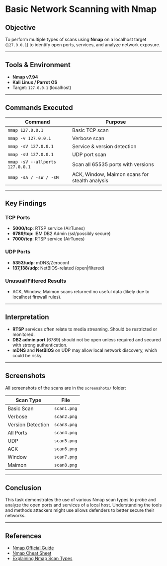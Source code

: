 # Basic Network Scanning with Nmap

## Objective
To perform multiple types of scans using **Nmap** on a localhost target (`127.0.0.1`) to identify open ports, services, and analyze network exposure.

---

## Tools & Environment
- **Nmap v7.94**
- **Kali Linux / Parrot OS**
- Target: `127.0.0.1` (localhost)

---

## Commands Executed

| Command                         | Purpose                             |
|---------------------------------|-------------------------------------|
| `nmap 127.0.0.1`                | Basic TCP scan                      |
| `nmap -v 127.0.0.1`             | Verbose scan                        |
| `nmap -sV 127.0.0.1`            | Service & version detection         |
| `nmap -sU 127.0.0.1`            | UDP port scan                       |
| `nmap -sV --allports 127.0.0.1` | Scan all 65535 ports with versions  |
| `nmap -sA / -sW / -sM`          | ACK, Window, Maimon scans for stealth analysis |

---

## Key Findings

### TCP Ports
- **5000/tcp**: RTSP service (AirTunes)
- **6789/tcp**: IBM DB2 Admin (ssl/possibly secure)
- **7000/tcp**: RTSP service (AirTunes)

### UDP Ports
- **5353/udp**: mDNS/Zeroconf
- **137,138/udp**: NetBIOS-related (open|filtered)

### Unusual/Filtered Results
- ACK, Window, Maimon scans returned no useful data (likely due to localhost firewall rules).

---

## Interpretation
- **RTSP** services often relate to media streaming. Should be restricted or monitored.
- **DB2 admin port** (6789) should not be open unless required and secured with strong authentication.
- **mDNS** and **NetBIOS** on UDP may allow local network discovery, which could be risky.

---

## Screenshots

All screenshots of the scans are in the `screenshots/` folder:

| Scan Type         | File                        |
|------------------|-----------------------------|
| Basic Scan        | `scan1.png`                |
| Verbose           | `scan2.png`                |
| Version Detection | `scan3.png`                |
| All Ports         | `scan4.png`                |
| UDP               | `scan5.png`                |
| ACK               | `scan6.png`                |
| Window            | `scan7.png`                |
| Maimon            | `scan8.png`                |

---

## Conclusion

This task demonstrates the use of various Nmap scan types to probe and analyze the open ports and services of a local host. Understanding the tools and methods attackers might use allows defenders to better secure their networks.

---

## References
- [Nmap Official Guide](https://nmap.org/book/)
- [Nmap Cheat Sheet](https://github.com/cheatsheetseries/cheatsheets/Nmap_Cheat_Sheet.md)
- [Explaining Nmap Scan Types](https://nmap.org/docs.html)
